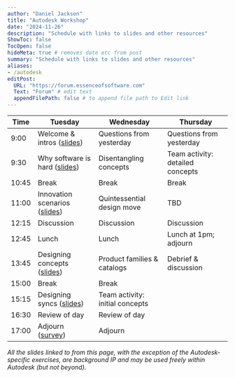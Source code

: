 ```yaml
---
author: "Daniel Jackson"
title: "Autodesk Workshop"
date: "2024-11-26"
description: "Schedule with links to slides and other resources"
ShowToc: false
TocOpen: false
hideMeta: true # removes date etc from post
summary: "Schedule with links to slides and other resources"
aliases:
- /autodesk
editPost:
  URL: "https://forum.essenceofsoftware.com"
  Text: "Forum" # edit text
  appendFilePath: false # to append file path to Edit link
---
```


| Time | Tuesday          | Wednesday                   | Thursday                     |
| --------- | -------------------- | ------------------------------- | -------------------------------- |
| 9:00 | Welcome & intros ([slides](./pdfs/0-introduction.pdf))| Questions from yesterday        | Questions from yesterday         |
| 9:30 | Why software is hard ([slides](./pdfs/1-why-concepts.pdf)) | Disentangling concepts          | Team activity: detailed concepts |
| 10:45 | Break                | Break                           | Break                            |
| 11:00 | Innovation scenarios ([slides](./pdfs/2-innovation.pdf)) | Quintessential design move      | TBD                              |
| 12:15 | Discussion           | Discussion                      | Discussion                       |
| 12:45 | Lunch                | Lunch                           | Lunch at 1pm; adjourn            |
| 13:45 | Designing concepts ([slides](./pdfs/3-concept-design.pdf))  | Product families & catalogs     | Debrief & discussion             |
| 15:00 | Break                | Break                           |                                  |
| 15:15 | Designing syncs ([slides](./pdfs/4-sync-design.pdf))     | Team activity: initial concepts |                                  |
| 16:30 | Review of day        | Review of day                   |                                  |
| 17:00 | Adjourn ([survey](https://forms.gle/esgV9mPVy5TrwsRh7))              | Adjourn                         |                                  |

_All the slides linked to from this page, with the exception of the Autodesk-specific exercises, are background IP and may be used freely within Autodesk (but not beyond)._